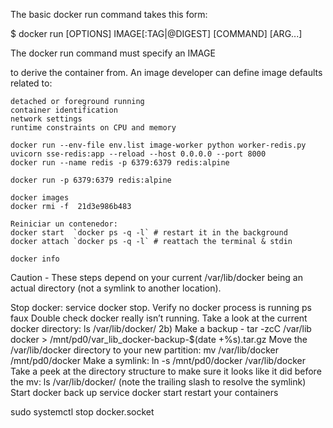 The basic docker run command takes this form:

$ docker run [OPTIONS] IMAGE[:TAG|@DIGEST] [COMMAND] [ARG...]

The docker run command must specify an IMAGE

to derive the container from. An image developer can define image defaults related to:

    detached or foreground running
    container identification
    network settings
    runtime constraints on CPU and memory

```
docker run --env-file env.list image-worker python worker-redis.py
uvicorn sse-redis:app --reload --host 0.0.0.0 --port 8000
docker run --name redis -p 6379:6379 redis:alpine

docker run -p 6379:6379 redis:alpine

docker images
docker rmi -f  21d3e986b483

Reiniciar un contenedor:
docker start  `docker ps -q -l` # restart it in the background
docker attach `docker ps -q -l` # reattach the terminal & stdin

docker info
```

Caution - These steps depend on your current /var/lib/docker being an actual directory (not a symlink to another location).

Stop docker: service docker stop. Verify no docker process is running ps faux
Double check docker really isn’t running. Take a look at the current docker directory: ls /var/lib/docker/
2b) Make a backup - tar -zcC /var/lib docker > /mnt/pd0/var_lib_docker-backup-$(date +%s).tar.gz
Move the /var/lib/docker directory to your new partition: mv /var/lib/docker /mnt/pd0/docker
Make a symlink: ln -s /mnt/pd0/docker /var/lib/docker
Take a peek at the directory structure to make sure it looks like it did before the mv: ls /var/lib/docker/ (note the trailing slash to resolve the symlink)
Start docker back up service docker start
restart your containers

sudo systemctl stop docker.socket
